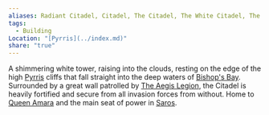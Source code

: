 ```yaml
---
aliases: Radiant Citadel, Citadel, The Citadel, The White Citadel, The Radiant White Citadel, The White Tower
tags:
  - Building
Location: "[Pyrris](../index.md)"
share: "true"
---
```


A shimmering white tower, raising into the clouds, resting on the edge of the high [Pyrris](../index.md) cliffs that fall straight into the deep waters of [Bishop's Bay](../../../Landmarks/Waters/Bishop's_Bay.md). Surrounded by a great wall patrolled by [The Aegis Legion](../../../../Factions_&%20Clans/The%20Aegis%20Legion/index.md), the Citadel is heavily fortified and secure from all invasion forces from without. Home to [Queen Amara](../NPCs/Queen_Amara.md) and the main seat of power in [Saros](../../../../History_&%20Lore/A_Brief_Saros_History.md).